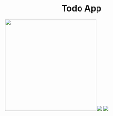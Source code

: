 <h1 align="center">Todo App</h1>
<img src=https://github.com/08-zimmad/images/blob/main/todo_project1.png?raw=true width="300" height="300"></img>
<img src=https://github.com/08-zimmad/images/blob/main/todo_project2.png></img>
<img src=https://github.com/08-zimmad/images/blob/main/todo_project3.png></img>
